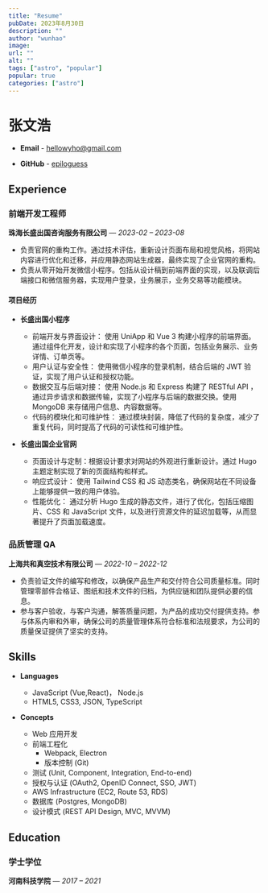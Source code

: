 ```yaml
---
title: "Resume"
pubDate: 2023年8月30日
description: ""
author: "wunhao"
image:
url: ""
alt: ""
tags: ["astro", "popular"]
popular: true
categories: ["astro"]
---
```


# 张文浩

- **Email** - hellowyho@gmail.com

- **GitHub** - [epiloguess](https://github.com/epiloguess)

## Experience

### 前端开发工程师

**珠海长盛出国咨询服务有限公司** — _2023-02 – 2023-08_

- 负责官网的重构工作。通过技术评估，重新设计页面布局和视觉风格，将网站内容进行优化和迁移，并应用静态网站生成器，最终实现了企业官网的重构。
- 负责从零开始开发微信小程序。包括从设计稿到前端界面的实现，以及联调后端接口和微信服务器，实现用户登录，业务展示，业务交易等功能模块。

#### **项目经历**

- **长盛出国小程序**

  - 前端开发与界面设计： 使用 UniApp 和 Vue 3 构建小程序的前端界面。通过组件化开发，设计和实现了小程序的各个页面，包括业务展示、业务详情、订单页等。
  - 用户认证与安全性： 使用微信小程序的登录机制，结合后端的 JWT 验证，实现了用户认证和授权功能。
  - 数据交互与后端对接： 使用 Node.js 和 Express 构建了 RESTful API ，通过异步请求和数据传输，实现了小程序与后端的数据交换。使用 MongoDB 来存储用户信息、内容数据等。
  - 代码的模块化和可维护性： 通过模块封装，降低了代码的复杂度，减少了重复代码，同时提高了代码的可读性和可维护性。

- **长盛出国企业官网**

  - 页面设计与定制：根据设计要求对网站的外观进行重新设计。通过 Hugo 主题定制实现了新的页面结构和样式。
  - 响应式设计： 使用 Tailwind CSS 和 JS 动态类名，确保网站在不同设备上能够提供一致的用户体验。
  - 性能优化： 通过分析 Hugo 生成的静态文件，进行了优化，包括压缩图片、CSS 和 JavaScript 文件，以及进行资源文件的延迟加载等，从而显著提升了页面加载速度。

### 品质管理 QA

**上海共和真空技术有限公司** — _2022-10 – 2022-12_

- 负责验证文件的编写和修改，以确保产品生产和交付符合公司质量标准。同时管理零部件合格证、图纸和技术文件的归档，为供应链和团队提供必要的信息。
- 参与客户验收，与客户沟通，解答质量问题，为产品的成功交付提供支持。参与体系内审和外审，确保公司的质量管理体系符合标准和法规要求，为公司的质量保证提供了坚实的支持。

## Skills

- **Languages**

  - JavaScript (Vue,React)， Node.js
  - HTML5, CSS3, JSON, TypeScript

- **Concepts**

  - Web 应用开发
  - 前端工程化
    - Webpack, Electron
    - 版本控制 (Git)
  - 测试 (Unit, Component, Integration, End-to-end)
  - 授权与认证 (OAuth2, OpenID Connect, SSO, JWT)
  - AWS Infrastructure (EC2, Route 53, RDS)
  - 数据库 (Postgres, MongoDB)
  - 设计模式 (REST API Design, MVC, MVVM)

## Education

### 学士学位

**河南科技学院** — _2017 – 2021_
